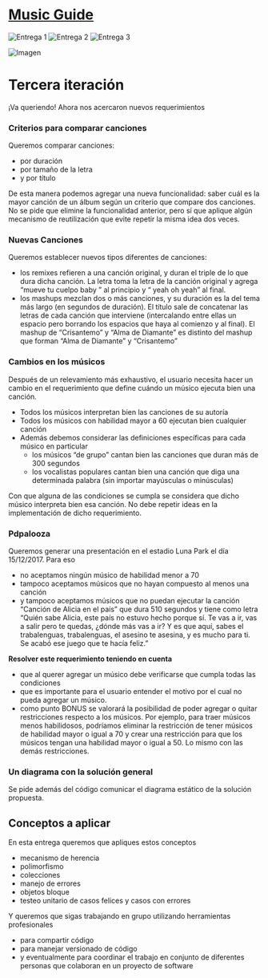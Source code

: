 # [Music Guide](https://docs.google.com/document/d/1SoD_unLnl7jysV7rbvhK83OcQsP8KZCEjhpV2kOrdAM/edit#heading=h.useallixe2gp)

![Entrega 1](https://img.shields.io/badge/Entrega%201-Aprobada-brightgreen.svg?style=flat)
![Entrega 2](https://img.shields.io/badge/Entrega%202-Aprobada-brightgreen.svg?style=flat)
![Entrega 3](https://img.shields.io/badge/Entrega%203-En%20desarrollo-red.svg?style=flat)

![Imagen](https://i.redd.it/osiq3znqm79z.jpg)


# Tercera iteración
¡Va queriendo! Ahora nos acercaron nuevos requerimientos

### Criterios para comparar canciones
Queremos comparar canciones:
* por duración
* por tamaño de la letra
* y por título

De esta manera podemos agregar una nueva funcionalidad: saber cuál es la mayor canción de un álbum según un criterio que compare dos canciones. No se pide que elimine la funcionalidad anterior, pero sí que aplique algún mecanismo de reutilización que evite repetir la misma idea dos veces.

### Nuevas Canciones
Queremos establecer nuevos tipos diferentes de canciones:
* los remixes refieren a una canción original, y duran el triple de lo que dura dicha canción. La letra toma la letra de la canción original y agrega  “mueve tu cuelpo baby ” al principio y “  yeah oh yeah” al final.
* los mashups mezclan dos o más canciones, y su duración es la del tema más largo (en segundos de duración). El título sale de concatenar las letras de cada canción que interviene (intercalando entre ellas un espacio pero borrando los espacios que haya al comienzo y al final). El mashup de “Crisantemo” y “Alma de Diamante” es distinto del mashup que forman “Alma de Diamante” y “Crisantemo”

### Cambios en los músicos
Después de un relevamiento más exhaustivo, el usuario necesita hacer un cambio en el requerimiento que define cuándo un músico ejecuta bien una canción.
* Todos los músicos interpretan bien las canciones de su autoría
* Todos los músicos con habilidad mayor a 60 ejecutan bien cualquier canción
* Además debemos considerar las definiciones específicas para cada músico en particular
	* los músicos “de grupo” cantan bien las canciones que duran más de 300 segundos
	* los vocalistas populares cantan bien una canción que diga una determinada palabra (sin importar mayúsculas o minúsculas)

Con que alguna de las condiciones se cumpla se considera que dicho músico interpreta bien esa canción. No debe repetir ideas en la implementación de dicho requerimiento.

### Pdpalooza
Queremos generar una presentación en el estadio Luna Park el día 15/12/2017. Para eso
* no aceptamos ningún músico de habilidad menor a 70
* tampoco aceptamos músicos que no hayan compuesto al menos una canción
* y tampoco aceptamos músicos que no puedan ejecutar la canción “Canción de Alicia en el país” que dura 510 segundos y tiene como letra “Quién sabe Alicia, este país no estuvo hecho porque sí. Te vas a ir, vas a salir pero te quedas, ¿dónde más vas a ir? Y es que aquí, sabes el trabalenguas, trabalenguas, el asesino te asesina, y es mucho para ti. Se acabó ese juego que te hacía feliz.” 

**Resolver este requerimiento teniendo en cuenta** 
* que al querer agregar un músico debe verificarse que cumpla todas las condiciones
* que es importante para el usuario entender el motivo por el cual no pueda agregar un músico.
* como punto BONUS se valorará la posibilidad de poder agregar o quitar restricciones respecto a los músicos. Por ejemplo, para traer músicos menos habilidosos, podríamos eliminar la restricción de tener músicos de habilidad mayor o igual a 70 y crear una restricción para que los músicos tengan una habilidad mayor o igual a 50. Lo mismo con las demás restricciones.

### Un diagrama con la solución general
Se pide además del código comunicar el diagrama estático de la solución propuesta.

## Conceptos a aplicar
En esta entrega queremos que apliques estos conceptos
* mecanismo de herencia
* polimorfismo
* colecciones
* manejo de errores
* objetos bloque
* testeo unitario de casos felices y casos con errores

Y queremos que sigas trabajando en grupo utilizando herramientas profesionales
* para compartir código
* para manejar versionado de código
* y eventualmente para coordinar el trabajo en conjunto de diferentes personas que colaboran en un proyecto de software
